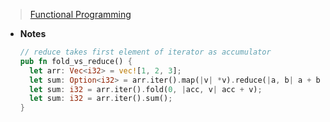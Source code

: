 > [Functional Programming](Paradigms/Functional%20Programming.md)

- **Notes**
	```rust
	// reduce takes first element of iterator as accumulator
	pub fn fold_vs_reduce() {
	  let arr: Vec<i32> = vec![1, 2, 3];
	  let sum: Option<i32> = arr.iter().map(|v| *v).reduce(|a, b| a + b); 
	  let sum: i32 = arr.iter().fold(0, |acc, v| acc + v); 
	  let sum: i32 = arr.iter().sum();
	}
	```